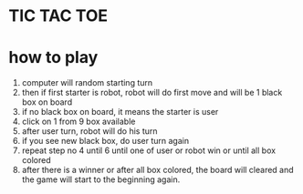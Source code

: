 <h1>TIC TAC TOE</h1> 

# how to play

1. computer will random starting turn
2. then if first starter is robot, robot will do first move and will be 1 black box on board
3. if no black box on board, it means the starter is user
4. click on 1 from 9 box available
5. after user turn, robot will do his turn
6. if you see new black box, do user turn again
7. repeat step no 4 until 6 until one of user or robot win or until all box colored
8. after there is a winner or after all box colored, the board will cleared and the game will start to the beginning again.